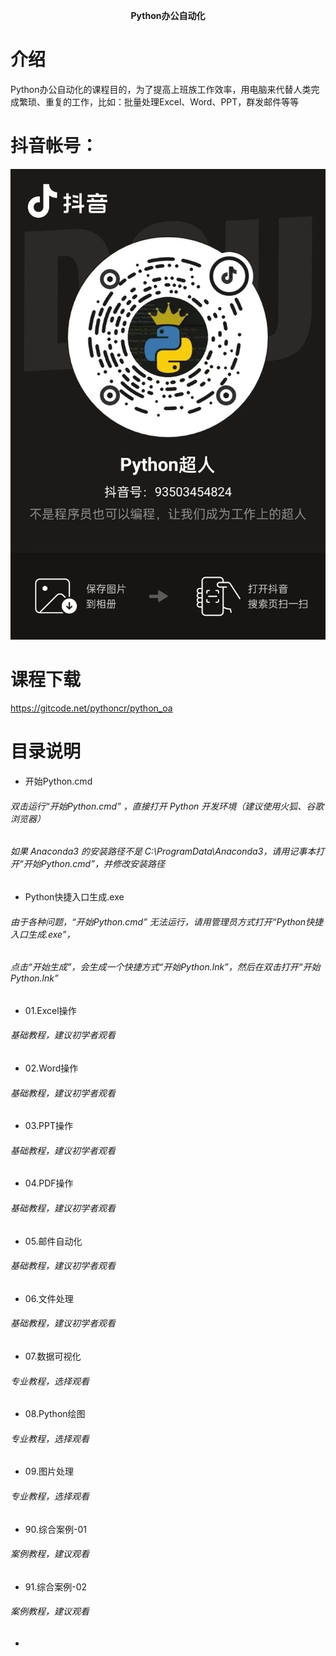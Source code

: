 <p align="center">
  <strong>Python办公自动化</strong>
</p> 

# 介绍
Python办公自动化的课程目的，为了提高上班族工作效率，用电脑来代替人类完成繁琐、重复的工作，比如：批量处理Excel、Word、PPT，群发邮件等等

# 抖音帐号：
![RUNOOB 图标](./09.图片处理/images/douyin.jpg "RUNOOB")

# 课程下载
https://gitcode.net/pythoncr/python_oa

# 目录说明

* 开始Python.cmd
 ###### 双击运行“开始Python.cmd” ，直接打开 Python 开发环境（建议使用火狐、谷歌浏览器）
 ###### 如果 Anaconda3 的安装路径不是 C:\ProgramData\Anaconda3，请用记事本打开“开始Python.cmd”，并修改安装路径
* Python快捷入口生成.exe
###### 由于各种问题，“开始Python.cmd” 无法运行，请用管理员方式打开“Python快捷入口生成.exe”，
###### 点击“开始生成”，会生成一个快捷方式“开始Python.lnk”，然后在双击打开“开始Python.lnk”
* 01.Excel操作
###### 基础教程，建议初学者观看
* 02.Word操作
###### 基础教程，建议初学者观看
* 03.PPT操作
###### 基础教程，建议初学者观看
* 04.PDF操作
###### 基础教程，建议初学者观看
* 05.邮件自动化
###### 基础教程，建议初学者观看
* 06.文件处理
###### 基础教程，建议初学者观看
* 07.数据可视化
###### 专业教程，选择观看
* 08.Python绘图
###### 专业教程，选择观看
* 09.图片处理
###### 专业教程，选择观看
* 90.综合案例-01
###### 案例教程，建议观看
* 91.综合案例-02
###### 案例教程，建议观看
* 
